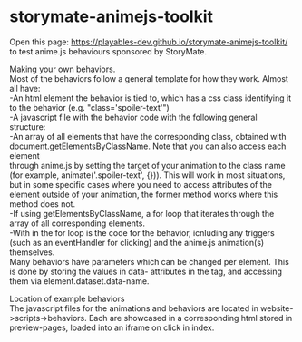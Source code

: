 # storymate-animejs-toolkit

Open this page: https://playables-dev.github.io/storymate-animejs-toolkit/  
to test anime.js behaviours sponsored by StoryMate.  

Making your own behaviors.  
Most of the behaviors follow a general template for how they work. Almost all have:  
-An html element the behavior is tied to, which has a css class identifying it to the behavior (e.g. "class='spoiler-text'")  
-A javascript file with the behavior code with the following general structure:  
    -An array of all elements that have the corresponding class, obtained with document.getElementsByClassName. Note that you can also access each element  
    through anime.js by setting the target of your animation to the class name (for example, animate('.spoiler-text', {})). This will work in most situations,  
    but in some specific cases where you need to access attributes of the element outside of your animation, the former method works where this method does not.  
    -If using getElementsByClassName, a for loop that iterates through the array of all corresponding elements.  
    -With in the for loop is the code for the behavior, icnluding any triggers (such as an eventHandler for clicking) and the anime.js animation(s) themselves.  
Many behaviors have parameters which can be changed per element. This is done by storing the values in data- attributes in the tag, and accessing them via element.dataset.data-name.  

Location of example behaviors  
The javascript files for the animations and behaviors are located in website->scripts->behaviors. Each are showcased in a corresponding html stored in preview-pages, loaded into an iframe on click in index.  